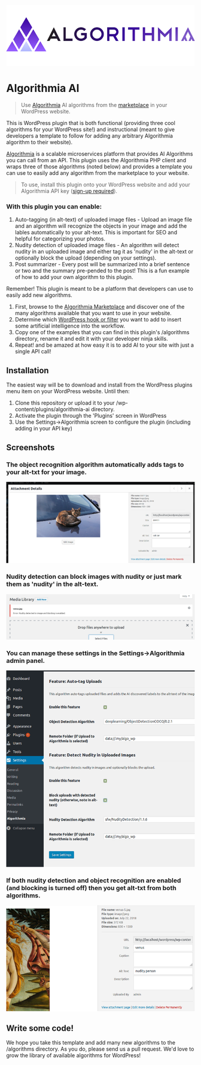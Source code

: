 ![](assets/banner-772x250.png)
# Algorithmia AI

> Use [Algorithmia](https://algorithmia.com) AI algorithms from the [marketplace](https://algorithmia.com/algorithms) in your WordPress website.

This is WordPress plugin that is both functional (providing three cool algorithms for your WordPress site!) and instructional (meant to give developers a template to follow for adding any arbitrary Algorithmia algorithm to their website).

[Algorithmia](https://algorithmia.com) is a scalable microservices platform that provides AI Algorithms you can call from an API. This plugin uses the Algorithmia PHP client and wraps three of those algorithms (noted below) and provides a template you can use to easily add any algorithm from the marketplace to your website.

> To use, install this plugin onto your WordPress website and add your Algorithmia API key ([sign-up required](https://algorithmia.com/signup)). 

### With this plugin you can enable:

1. Auto-tagging (in alt-text) of uploaded image files - Upload an image file and an algorithm will recognize the objects in your image and add the lables automatically to your alt-text. This is important for SEO and helpful for categorizing your photos.
2. Nudity detection of uploaded image files - An algorithm will detect nudity in an uploaded image and either tag it as 'nudity' in the alt-text or optionally block the upload (depending on your settings).
3. Post summarizer - Every post will be summarized into a brief sentence or two and the summary pre-pended to the post! This is a fun example of how to add your own algorithm to this plugin.

Remember! This plugin is meant to be a platform that developers can use to easily add new algorithms. 
1. First, browse to the [Algorithmia Marketplace](https://algorithmia.com/algorithms) and discover one of the many algorithms available that you want to use in your website.
2. Determine which [WordPress hook or filter](https://adambrown.info/p/wp_hooks) you want to add to insert some artificial intelligence into the workflow.
3. Copy one of the examples that you can find in this plugin's /algorithms directory, rename it and edit it with your developer ninja skills.
4. Repeat! and be amazed at how easy it is to add AI to your site with just a single API call!

## Installation 

The easiest way will be to download and install from the WordPress plugins menu item on your WordPress website. Until then:

1. Clone this repository or upload it to your /wp-content/plugins/algorithmia-ai directory.
2. Activate the plugin through the 'Plugins' screen in WordPress
3. Use the Settings->Algorithmia screen to configure the plugin (including adding in your API key)

## Screenshots

### The object recognition algorithm automatically adds tags to your alt-txt for your image.
![](assets/screenshot-1.png)

### Nudity detection can block images with nudity or just mark them as 'nudity' in the alt-text.
![](assets/screenshot-2.png)

### You can manage these settings in the Settings->Algorithmia admin panel.
![](assets/screenshot-3.png)

### If both nudity detection and object recognition are enabled (and blocking is turned off) then you get alt-txt from both algorithms.
![](assets/screenshot-4.png)

## Write some code!
We hope you take this template and add many new algorithms to the /algorithms directory. As you do, please send us a pull request. We'd love to grow the library of available algorithms for WordPress!


